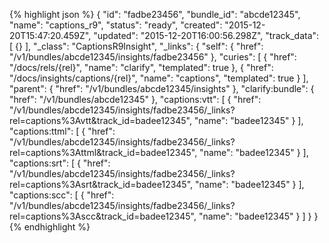 {% highlight json %}
{
    "id": "fadbe23456",
    "bundle_id": "abcde12345",
    "name": "captions_r9",
    "status": "ready",
    "created": "2015-12-20T15:47:20.459Z",
    "updated": "2015-12-20T16:00:56.298Z",
    "track_data": [
        {}
    ],
    "_class": "CaptionsR9Insight",
    "_links": {
        "self": {
            "href": "/v1/bundles/abcde12345/insights/fadbe23456"
        },
        "curies": [
            {
                "href": "/docs/rels/{rel}",
                "name": "clarify",
                "templated": true
            },
            {
                "href": "/docs/insights/captions/{rel}",
                "name": "captions",
                "templated": true
            }
        ],
        "parent": {
            "href": "/v1/bundles/abcde12345/insights"
        },
        "clarify:bundle": {
            "href": "/v1/bundles/abcde12345"
        },
        "captions:vtt": [
            {
                "href": "/v1/bundles/abcde12345/insights/fadbe23456/_links?rel=captions%3Avtt&track_id=badee12345",
                "name": "badee12345"
            }
        ],
        "captions:ttml": [
            {
                "href": "/v1/bundles/abcde12345/insights/fadbe23456/_links?rel=captions%3Attml&track_id=badee12345",
                "name": "badee12345"
            }
        ],
        "captions:srt": [
            {
                "href": "/v1/bundles/abcde12345/insights/fadbe23456/_links?rel=captions%3Asrt&track_id=badee12345",
                "name": "badee12345"
            }
        ],
        "captions:scc": [
            {
                "href": "/v1/bundles/abcde12345/insights/fadbe23456/_links?rel=captions%3Ascc&track_id=badee12345",
                "name": "badee12345"
            }
        ]
    }
}
{% endhighlight %}